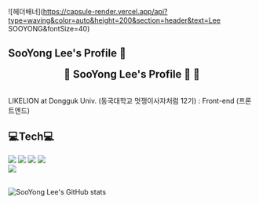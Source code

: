 ![헤더배너](https://capsule-render.vercel.app/api?type=waving&color=auto&height=200&section=header&text=Lee SOOYONG&fontSize=40)

## SooYong Lee's Profile 👋
<div align="center" style="font-size: 1.5em;">
     <strong>&#x1F64B; SooYong Lee's Profile 👋 &#x1F64B;</strong>
</div>
<br>

<p>LIKELION at Dongguk Univ. (동국대학교 멋쟁이사자처럼 12기) : Front-end (프론트엔드)</p> 

## 💻Tech💻
<div>
    <div>
        <img src="https://img.shields.io/badge/html5-E34F26?style=flat-square&logo=html5&logoColor=white"> 
        <img src="https://img.shields.io/badge/css-1572B6?style=flat-square&logo=css3&logoColor=white"> 
        <img src="https://img.shields.io/badge/javascript-F7DF1E?style=flat-square&logo=javascript&logoColor=black"> 
        <img src="https://img.shields.io/badge/react-61DAFB?style=flat-square&logo=React&logoColor=white">
    </div>
    <a href="https://www.notion.so/ed72dabf2dcf4def92ae548f0b971ea9?pvs=4" target="_blank"><img src="https://img.shields.io/badge/notion-black?style=for-the-badge&logo=Notion&logoColor=white"/></a>
</div>

<br>

![SooYong Lee's GitHub stats](https://github-readme-stats.vercel.app/api?username=pedro0527&show_icons=true&theme=transparent)


<!-- <img src="https://img.shields.io/badge/Figma-F24E1E?style=flat-square&logo=Figma&logoColor=white"/> -->
<!-- <img src="https://img.shields.io/badge/Git-F05032?style=flat-square&logo=Git&logoColor=white"/> -->
<!-- <img src="https://img.shields.io/badge/Github-black?style=flat-square&logo=Github&logoColor=white"/> -->
<!-- <img src="https://img.shields.io/badge/Docker-2496ED?style=flat-square&logo=Docker&logoColor=white"/> -->
<!-- <img src="https://img.shields.io/badge/Jenkins-D24939?style=flat-square&logo=Jenkins&logoColor=white"/> -->
<!-- <img src="https://img.shields.io/badge/aws-FF9900?style=flat-square&logo=Amazon%20AWS&logoColor=black"/> -->

</div>

<!---
pedro0527/pedro0527 is a ✨ special ✨ repository because its `README.md` (this file) appears on your GitHub profile.
You can click the Preview link to take a look at your changes.
--->
